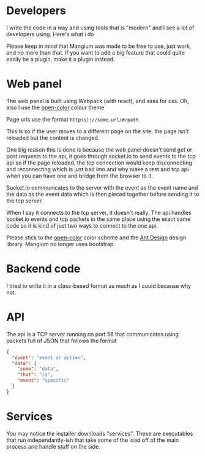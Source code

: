 # Developers
I write the code in a way and using tools that is "modern" and I see a lot of developers using. Here's what i do

Please keep in mind that Mangium was made to be free to use, just work, and no more than that. If you want to add a big feature that could quite easily be a plugin, make it a plugin instead.

# Web panel
The web panel is built using Webpack (with react), and sass for css. Oh, also I use the [open-color](https://yeun.github.io/open-color/) colour theme

Page urls use the format `http(s)://some.url/#/path`

This is so if the user moves to a different page on the site, the page isn't reloaded but the content is changed. 

One big reason this is done is because the web panel doesn't send get or post requests to the api, it goes through socket.io to send events to the tcp api so if the page reloaded, the tcp connection would keep disconnecting and reconnecting which is just bad imo and why make a rest and tcp api when you can have one and bridge from the browser to it.

Socket.io communicates to the server with the event as the event name and the data as the event data which is then pieced together before sending it to the tcp server.

When I say it connects to the tcp server, it doesn't really. The api handles socket.io events and tcp packets in the same place using the exact same code so it is kind of just two ways to connect to the one api.

Please stick to the [open-color](https://yeun.github.io/open-color/) color scheme and the [Ant Design](https://ant.design/) design library.
Mangium no longer uses bootstrap.

# Backend code
I tried to write it in a class-based format as much as I could because why not.

# API
The api is a TCP server running on port 56 that communicates using packets full of JSON that follows the format
```JSON
{
  "event": "event or action",
  "data": {
    "some": "data",
    "that": "is",
    "event": "specific"
  }
}
```

# Services
You may notice the installer downloads "services". These are executables that run independantly-ish that take some of the load off of the main process and handle stuff on the side.
